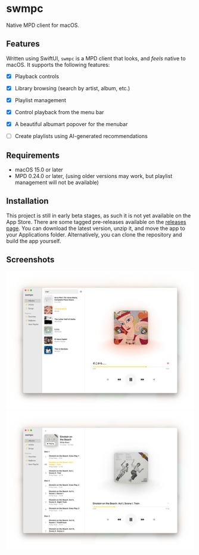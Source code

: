 # swmpc

Native MPD client for macOS.


## Features

Written using SwiftUI, `swmpc` is a MPD client that looks, and *feels* native to macOS. It supports the following features:

- [x] Playback controls
- [x] Library browsing (search by artist, album, etc.)
- [x] Playlist management
- [x] Control playback from the menu bar
- [x] A beautiful albumart popover for the menubar

- [ ] Create playlists using AI-generated recommendations

## Requirements

- macOS 15.0 or later
- MPD 0.24.0 or later, (using older versions may work, but playlist management will not be available)


## Installation

This project is still in early beta stages, as such it is not yet available on the App Store. There are some tagged pre-releases available on the [releases page](https://github.com/CamilleScholtz/swmpc/releases). You can download the latest version, unzip it, and move the app to your Applications folder. Alternatively, you can clone the repository and build the app yourself.


## Screenshots

![Screenshot 1](https://raw.githubusercontent.com/CamilleScholtz/swmpc/refs/heads/main/Assets/1.webp)
![Screenshot 2](https://raw.githubusercontent.com/CamilleScholtz/swmpc/refs/heads/main/Assets/2.webp)
